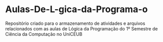 # Aulas-De-L-gica-da-Programa-o
Repositório criado para o armazenamento de atividades e arquivos relacionados com as aulas de Lógica da Programação do 1º Semestre de Ciência da Computação no UniCEUB
